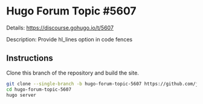 # Hugo Forum Topic #5607

Details: <https://discourse.gohugo.io/t/5607>

Description: Provide hl_lines option in code fences

## Instructions

Clone this branch of the repository and build the site.

```bash
git clone --single-branch -b hugo-forum-topic-5607 https://github.com/jmooring/hugo-testing hugo-forum-topic-5607
cd hugo-forum-topic-5607
hugo server
```
